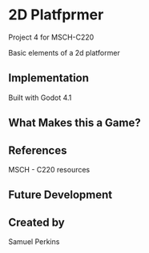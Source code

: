 # 2D Platfprmer
Project 4 for MSCH-C220

Basic elements of a 2d platformer 



## Implementation
Built with Godot 4.1 

## What Makes this a Game?

## References

MSCH - C220 resources 

## Future Development

## Created by
Samuel Perkins
